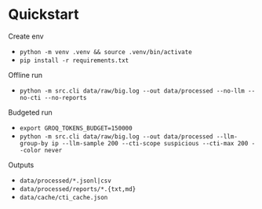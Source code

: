 # Quickstart

Create env
- `python -m venv .venv && source .venv/bin/activate`
- `pip install -r requirements.txt`

Offline run
- `python -m src.cli data/raw/big.log --out data/processed --no-llm --no-cti --no-reports`

Budgeted run
- `export GROQ_TOKENS_BUDGET=150000`
- `python -m src.cli data/raw/big.log --out data/processed --llm-group-by ip --llm-sample 200 --cti-scope suspicious --cti-max 200 --color never`

Outputs
- `data/processed/*.jsonl|csv`
- `data/processed/reports/*.{txt,md}`
- `data/cache/cti_cache.json`

